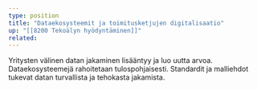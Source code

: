 ```yaml
---
type: position
title: "Dataekosysteemit ja toimitusketjujen digitalisaatio"
up: "[[8200 Tekoälyn hyödyntäminen]]"
related:
---
```


Yritysten välinen datan jakaminen lisääntyy ja luo uutta arvoa. Dataekosysteemejä rahoitetaan tulospohjaisesti. Standardit ja malliehdot tukevat datan turvallista ja tehokasta jakamista.